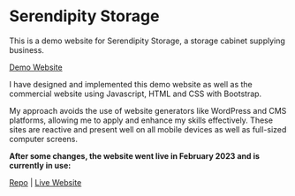 # Serendipity Storage

This is a demo website for Serendipity Storage, a storage cabinet supplying business. 

[Demo Website](https://anevrensburg.github.io/serendipity-demo/)

I have designed and implemented this demo website as well as the commercial website using Javascript, HTML and CSS with Bootstrap. 

My approach avoids the use of website generators like WordPress and CMS platforms, allowing me to apply and enhance my skills effectively. These sites are reactive and present well on all mobile devices as well as full-sized computer screens.

**After some changes, the website went live in February 2023 and is currently in use:**

[Repo](https://github.com/AnevRensburg/serendipity-storage) | [Live Website](https://serendipitystorage.co.za/)
